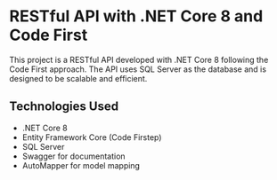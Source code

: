 # RESTful API with .NET Core 8 and Code First

This project is a RESTful API developed with .NET Core 8 following the Code First approach. The API uses SQL Server as the database and is designed to be scalable and efficient.

## Technologies Used

- .NET Core 8
- Entity Framework Core (Code Firstep)
- SQL Server
- Swagger for documentation
- AutoMapper for model mapping
